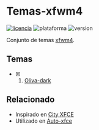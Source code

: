 # Temas-xfwm4
[![licencia](https://img.shields.io/github/license/AlexGracia/Temas-xfwm4?label=licencia&logo=Open-Access&style=flat-square)](LICENSE.md)
![plataforma](https://img.shields.io/badge/plataforma-linux-%23FCC624?style=flat-square&logo=linux)
![version](https://img.shields.io/badge/%E2%9A%A0%EF%B8%8F%20version-0.1.0-%23FCC624?style=flat-square)

Conjunto de temas [xfwm4](https://docs.xfce.org/xfce/xfwm4/).

## Temas
- [x] 1. [Oliva-dark](Oliva-dark)

## Relacionado
- Inspirado en [City XFCE](https://www.xfce-look.org/p/1165653)
- Utilizado en [Auto-xfce](https://github.com/AlexGracia/Auto-xfce)
